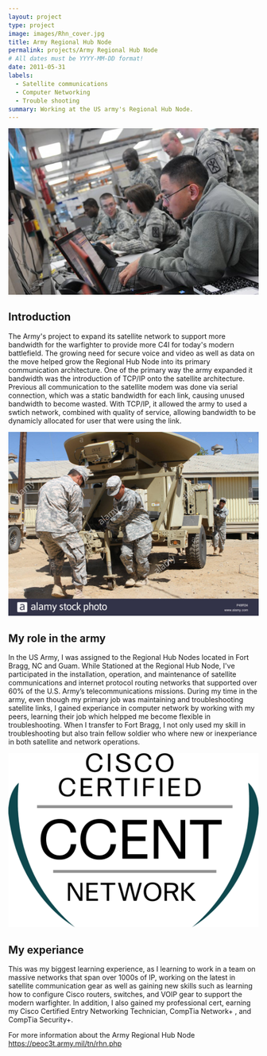 ```yaml
---
layout: project
type: project
image: images/Rhn_cover.jpg
title: Army Regional Hub Node
permalink: projects/Army Regional Hub Node
# All dates must be YYYY-MM-DD format!
date: 2011-05-31
labels:
  - Satellite communications 
  - Computer Networking
  - Trouble shooting
summary: Working at the US army's Regional Hub Node.
---
```


<img class="Working at the Regional Hub Node" src="../images/rhnWork.jpg">

## Introduction

The Army's project to expand its satellite network to support more bandwidth for the warfighter to provide more C4I for today's modern battlefield. The growing need for secure voice and video as well as data on the move helped grow the Regional Hub Node into its primary communication architecture. One of the primary way the army expanded it bandwidth was the introduction of TCP/IP onto the satellite architecture. Previous all communication to the satellite modem was done via serial connection, which was a static bandwidth for each link, causing unused bandwidth to become wasted. With TCP/IP, it allowed the army to used a swtich network, combined with quality of service, allowing bandwidth to be dynamicly allocated for user that were using the link.

<img class="Our distant end " src="../images/stt-army.jpg">

## My role in the army

In the US Army, I was assigned to the Regional Hub Nodes located in Fort Bragg, NC and Guam. While Stationed at the Regional Hub Node, I've participated in the installation, operation, and maintenance of satellite communications and internet protocol routing networks that supported over 60% of the U.S. Army’s telecommunications missions. During my time in the army, even though my primary job was maintaining and troubleshooting satellite links, I gained experiance in computer network by working with my peers, learning their job which helpped me become flexible in troubleshooting. When I transfer to Fort Bragg, I not only used my skill in troubleshooting but also train fellow soldier who where new or inexperiance in both satellite and network operations.

<img class="CCENT" src="../images/CCENT.png">

## My experiance

This was my biggest learning experience, as I learning to work in a team on massive networks that span over 1000s of IP, working on the latest in satellite communication  gear as well as gaining new skills such as learning how to configure Cisco routers, switches, and VOIP gear to support the modern warfighter. In addition, I also gained my professional cert, earning my Cisco Certified Entry Networking Technician, CompTia Network+ , and CompTia Security+. 

For more information about the Army Regional Hub Node https://peoc3t.army.mil/tn/rhn.php
